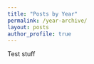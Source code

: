 ```yaml
---
title: "Posts by Year"
permalink: /year-archive/
layout: posts
author_profile: true
---
```


Test stuff
